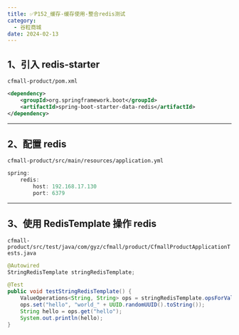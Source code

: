 ```yaml
---
title: ✅P152_缓存-缓存使用-整合redis测试
category:
  - 谷粒商城
date: 2024-02-13
---
```


<!-- more -->

## 1、引入 redis-starter

`cfmall-product/pom.xml`

```xml
<dependency>
    <groupId>org.springframework.boot</groupId>
    <artifactId>spring-boot-starter-data-redis</artifactId>
</dependency>
```

---

## 2、配置 redis

`cfmall-product/src/main/resources/application.yml`

```java
spring:
    redis:
        host: 192.168.17.130
        port: 6379
```

---

## 3、使用 RedisTemplate 操作 redis

`cfmall-product/src/test/java/com/gyz/cfmall/product/CfmallProductApplicationTests.java`

```java
@Autowired
StringRedisTemplate stringRedisTemplate;

@Test
public void testStringRedisTemplate() {
    ValueOperations<String, String> ops = stringRedisTemplate.opsForValue();
    ops.set("hello", "world_" + UUID.randomUUID().toString());
    String hello = ops.get("hello");
    System.out.println(hello);
}
```
